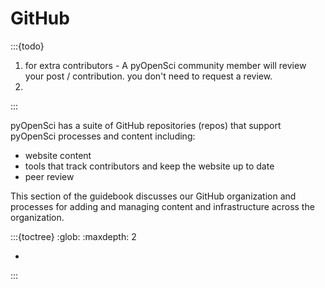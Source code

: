 # GitHub

:::{todo}
1. for extra contributors - A pyOpenSci community member will review your post / contribution. you don't need to request a review.
1.
:::


pyOpenSci has a suite of GitHub repositories (repos) that support pyOpenSci processes and content including:

* website content
* tools that track contributors and keep the website up to date
* peer review

This section of the guidebook discusses our GitHub organization and processes
for adding and managing content and infrastructure across the organization.


:::{toctree}
:glob:
:maxdepth: 2

*
:::

